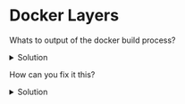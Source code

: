 # Docker Layers

Whats to output of the docker build process?
<details>
    <summary>Solution</summary>

* Fails due to wrong path for the last line
* Change directory on previous lines is not persisted
</details>



How can you fix it this?
<details>
    <summary>Solution</summary>

Use the following:

```
FROM alpine:latest

RUN mkdir -p /some/directory
RUN echo "test" > /some/directory/somefile
RUN cd /some/directory/ && cat somefile
```

Or

```
FROM alpine:latest

RUN mkdir -p /some/directory
RUN echo "test" > /some/directory/somefile
WORKDIR /some/directory
RUN cat somefile
```
</details>

